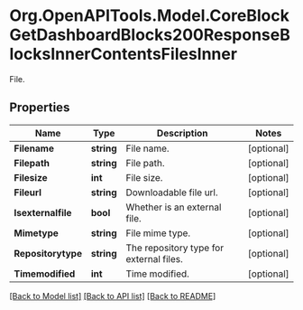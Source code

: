 # Org.OpenAPITools.Model.CoreBlockGetDashboardBlocks200ResponseBlocksInnerContentsFilesInner
File.

## Properties

Name | Type | Description | Notes
------------ | ------------- | ------------- | -------------
**Filename** | **string** | File name. | [optional] 
**Filepath** | **string** | File path. | [optional] 
**Filesize** | **int** | File size. | [optional] 
**Fileurl** | **string** | Downloadable file url. | [optional] 
**Isexternalfile** | **bool** | Whether is an external file. | [optional] 
**Mimetype** | **string** | File mime type. | [optional] 
**Repositorytype** | **string** | The repository type for external files. | [optional] 
**Timemodified** | **int** | Time modified. | [optional] 

[[Back to Model list]](../README.md#documentation-for-models) [[Back to API list]](../README.md#documentation-for-api-endpoints) [[Back to README]](../README.md)

